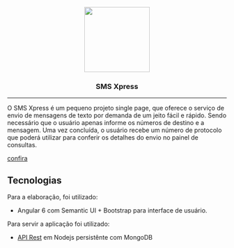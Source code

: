 <p align="center">
  <img src="https://i.imgur.com/3PIGPVj.png?1" width="150">
</p>
<h3 align="center">SMS Xpress</h3>
<hr>
O SMS Xpress é um pequeno projeto single page, que oferece o serviço de envio de mensagens de texto por demanda de um jeito fácil e rápido. Sendo necessário que o usuário apenas informe os números de destino e a mensagem. Uma vez concluída, o usuário recebe um número de protocolo que poderá utilizar para conferir os detalhes do envio no painel de consultas.

[confira](https://smsxpresss.herokuapp.com/)

## Tecnologias
Para a elaboração, foi utilizado: 
  - Angular 6 com Semantic UI + Bootstrap para interface de usuário. 

Para servir a aplicação foi utilizado:
  - [API Rest](https://github.com/viniciusjps/smsxpress-api) em Nodejs persistênte com MongoDB
